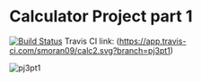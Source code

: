# Calculator Project part 1
[![Build Status](https://app.travis-ci.com/smoran09/calc2.svg?branch=pj3pt1)](https://app.travis-ci.com/smoran09/calc2)
Travis CI link: (https://app.travis-ci.com/smoran09/calc2.svg?branch=pj3pt1)

![pj3pt1](https://user-images.githubusercontent.com/90425282/144686820-74f19671-bc85-44cb-a9bb-f77c094e7fec.jpg)
